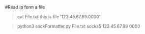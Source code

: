 #Read ip form a file

>cat File.txt 
>this is file
>'123.45.67.89:0000' 

>python3 sockFormatter.py File.txt
>socks5 123.45.67.89     0000
